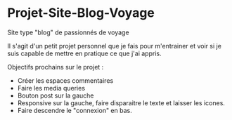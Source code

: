 # Projet-Site-Blog-Voyage
Site type "blog" de passionnés de voyage

Il s'agit d'un petit projet personnel que je fais pour m'entrainer et voir si je suis capable de mettre en pratique ce que j'ai appris.

Objectifs prochains sur le projet : 
- Créer les espaces commentaires
- Faire les media queries
- Bouton post sur la gauche
- Responsive sur la gauche, faire disparaitre le texte et laisser les icones.
- Faire descendre le "connexion" en bas.

